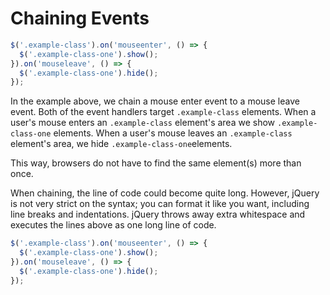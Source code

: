# Chaining Events

```javascript
$('.example-class').on('mouseenter', () => {
  $('.example-class-one').show();
}).on('mouseleave', () => {
  $('.example-class-one').hide();
});
```

In the example above, we chain a mouse enter event to a mouse leave event. Both of the event handlers target `.example-class` elements. When a user's mouse enters an `.example-class` element's area we show `.example-class-one` elements. When a user's mouse leaves an `.example-class` element's area, we hide `.example-class-one`elements.



This way, browsers do not have to find the same element(s) more than once.

When chaining, the line of code could become quite long. However, jQuery is not very strict on the syntax; you can format it like you want, including line breaks and indentations. jQuery throws away extra whitespace and executes the lines above as one long line of code.

```javascript
$('.example-class').on('mouseenter', () => {
  $('.example-class-one').show();
}).on('mouseleave', () => {
  $('.example-class-one').hide();
});
```